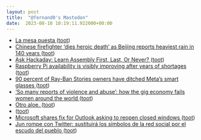 ```yaml
---
layout: post
title:  "@fernand0's Mastodon"
date:  2023-08-10 10:19:11.922000+00:00
---
```

*  [La mesa puesta ](https://www.flickr.com/photos/fernand0/53094717586) ([toot](https://mastodon.social/@fernand0/110864810109863980))
*  [Chinese firefighter ‘dies heroic death’ as Beijing reports heaviest rain in 140 years ](https://www.theguardian.com/world/2023/aug/02/beijing-reports-heaviest-rain-140-years-china-g20-climate-talk) ([toot](https://mastodon.social/@fernand0/110864760221044579))
*  [Ask Hackaday: Learn Assembly First, Last, Or Never? ](https://hackaday.com/2023/07/14/ask-hackaday-learn-assembly-first-last-or-never) ([toot](https://mastodon.social/@fernand0/110864616750804978))
*  [Raspberry Pi availability is visibly improving after years of shortages ](https://arstechnica.com/gadgets/2023/08/some-shops-will-let-you-buy-more-than-one-raspberry-pi-at-a-time-again) ([toot](https://mastodon.social/@fernand0/110864420409131324))
*  [90 percent of Ray-Ban Stories owners have ditched Meta’s smart glasses ](https://www.theverge.com/2023/8/3/23818462/meta-ray-ban-stories-smart-glasses-retention-reality-lab) ([toot](https://mastodon.social/@fernand0/110864052789032385))
*  [‘So many reports of violence and abuse’: how the gig economy fails women around the world ](https://www.theguardian.com/global-development/2023/jun/26/violence-and-abuse-how-the-gig-economy-fails-women-around-the-worl) ([toot](https://mastodon.social/@fernand0/110860797441737787))
*  [Otro aloe. ](https://avecesunafoto.wordpress.com/2023/08/09/otro-aloe-3) ([toot](https://mastodon.social/@fernand0/110860787205530683))
*  [ ](https://mastodon.social/@vrruiz) ([toot](https://mastodon.social/@fernand0/110860700761852750))
*  [Microsoft shares fix for Outlook asking to reopen closed windows ](https://www.bleepingcomputer.com/news/microsoft/microsoft-shares-fix-for-outlook-asking-to-reopen-closed-windows) ([toot](https://mastodon.social/@fernand0/110860673580976850))
*  [Jun rompe con Twitter: sustituirá los símbolos de la red social por el escudo del pueblo ](https://www.ideal.es/granada/provincia-granada/jun-rompe-twitter-sustituira-simbolos-red-social-20230803123539-nt.htm) ([toot](https://mastodon.social/@fernand0/110860313237386333))
